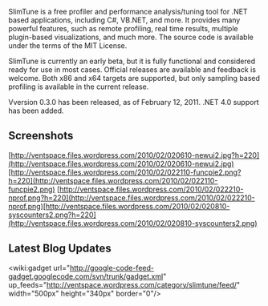SlimTune is a free profiler and performance analysis/tuning tool for .NET based applications, including C#, VB.NET, and more. It provides many powerful features, such as remote profiling, real time results, multiple plugin-based visualizations, and much more. The source code is available under the terms of the MIT License.

SlimTune is currently an early beta, but it is fully functional and considered ready for use in most cases. Official releases are available and feedback is welcome. Both x86 and x64 targets are supported, but only sampling based profiling is available in the current release.

Vversion 0.3.0 has been released, as of February 12, 2011. .NET 4.0 support has been added.

## Screenshots ##
[http://ventspace.files.wordpress.com/2010/02/020610-newui2.jpg?h=220](http://ventspace.files.wordpress.com/2010/02/020610-newui2.jpg)[http://ventspace.files.wordpress.com/2010/02/022110-funcpie2.png?h=220](http://ventspace.files.wordpress.com/2010/02/022110-funcpie2.png)
[http://ventspace.files.wordpress.com/2010/02/022210-nprof.png?h=220](http://ventspace.files.wordpress.com/2010/02/022210-nprof.png)[http://ventspace.files.wordpress.com/2010/02/020810-syscounters2.png?h=220](http://ventspace.files.wordpress.com/2010/02/020810-syscounters2.png)

## Latest Blog Updates ##
<wiki:gadget url="http://google-code-feed-gadget.googlecode.com/svn/trunk/gadget.xml" up\_feeds="http://ventspace.wordpress.com/category/slimtune/feed/" width="500px" height="340px" border="0"/>